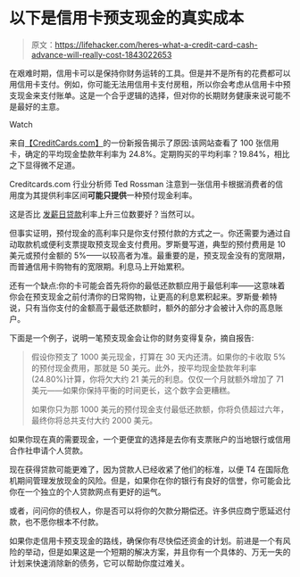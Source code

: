 # 以下是信用卡预支现金的真实成本

> 原文：<https://lifehacker.com/heres-what-a-credit-card-cash-advance-will-really-cost-1843022653>

在艰难时期，信用卡可以是保持你财务运转的工具。但是并不是所有的花费都可以用信用卡支付。例如，你可能无法用信用卡支付房租，所以你会考虑从信用卡中预支现金来支付账单。这是一个合乎逻辑的选择，但对你的长期财务健康来说可能不是最好的主意。

Watch

来自[【CreditCards.com】](https://www.creditcards.com/credit-card-news/cash-advance-survey.php)的一份新报告揭示了原因:该网站查看了 100 张信用卡，确定的平均现金垫款年利率为 24.8%。定期购买的平均利率？19.84%，相比之下显得微不足道。

Creditcards.com 行业分析师 Ted Rossman 注意到一张信用卡根据消费者的信用度为其提供利率区间**可能只提供**一种预付现金利率。

这是否比 [发薪日贷款](https://lifehacker.com/how-to-protect-yourself-from-predatory-payday-loans-1822295550)利率上升三位数要好？当然可以。

但事实证明，预付现金的高利率只是你支付预付款的方式之一。你还需要为通过自动取款机或便利支票提取预支现金支付费用。罗斯曼写道，典型的预付费用是 10 美元或预付金额的 5%——以较高者为准。最重要的是，预支现金没有的宽限期，而普通信用卡购物有的宽限期。利息马上开始累积。

还有一个缺点:你的卡可能会首先将你的最低还款额应用于最低利率——这意味着你会在预支现金之前付清你的日常购物，让更高的利息累积起来。罗斯曼·赖特说，只有当你支付的金额高于最低还款额时，额外的部分才会被计入你的高息账户。

下面是一个例子，说明一笔预支现金会让你的财务变得复杂，摘自报告:

> 假设你预支了 1000 美元现金，打算在 30 天内还清。如果你的卡收取 5%的预付现金费用，那就是 50 美元。此外，按平均现金垫款年利率(24.80%)计算，你将欠大约 21 美元的利息。仅仅一个月就额外增加了 71 美元——如果你保持平衡的时间更长，这个数字会更糟糕。
> 
> 如果你只为那 1000 美元的预付现金支付最低还款额，你将负债超过六年，最终你将总共支付大约 2000 美元。

如果你现在真的需要现金，一个更便宜的选择是去你有支票账户的当地银行或信用合作社申请个人贷款。

现在获得贷款可能更难了，因为贷款人已经收紧了他们的标准，以便 T4 在国际危机期间管理发放现金的风险。但是，如果你在你的银行有良好的信誉，你可能会比你在一个独立的个人贷款网点有更好的运气。

或者，问问你的债权人，你是否可以将你的欠款分期偿还。许多供应商宁愿延迟付款，也不愿你根本不付款。

如果你走信用卡预支现金的路线，确保你有尽快偿还资金的计划。前进是一个有风险的举动，但是如果这是一个短期的解决方案，并且你有一个具体的、万无一失的计划来快速消除新的债务，它可以帮助你度过难关。